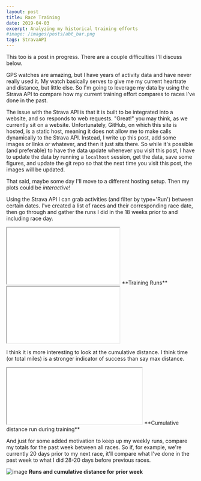 ```yaml
---
layout: post
title: Race Training
date: 2019-04-03
excerpt: Analyzing my historical training efforts
#image: /images/posts/abt_bar.png
tags: StravaAPI
---
```


This too is a post in progress. There are a couple difficulties I'll discuss below.

GPS watches are amazing, but I have years of activity data and have never really used it. My watch basically serves to give me my current heartrate and distance, but little else.
So I'm going to leverage my data by using the Strava API to compare how my current training effort compares to races I've done in the past.

The issue with the Strava API is that it is built to be integrated into a website, and so responds to web requests. "Great!" you may think, as we currently sit on a website. Unfortunately, GitHub, on which this site is hosted, is a static host, meaning it does not allow me to make calls dynamically to the Strava API. Instead, I write up this post, add some images or links or whatever, and then it just sits there. So while it's possible (and preferable) to have the data update whenever you visit this post, I have to update the data by running a `localhost` session, get the data, save some figures, and update the git repo so that the next time you visit this post, the images will be updated.

That said, maybe some day I'll move to a different hosting setup. Then my plots could be *interactive*!

Using the Strava API I can grab activities (and filter by type='Run') between certain dates. I've created a list of races and their corresponding race date, then go through and gather the runs I did in the 18 weeks prior to and including race day.

<iframe src="/images/posts/rta_dist.html"></iframe>
**Training Runs**

<iframe src="/images/posts/rta_dist.html"></iframe>

I think it is more interesting to look at the cumulative distance. I think time (or total miles) is a stronger indicator of success than say max distance.

<iframe src="/images/posts/rta_cum.html" width="360"></iframe>
**Cumulative distance run during training**

And just for some added motivation to keep up my weekly runs, compare my totals for the past week between all races. So if, for example, we're currently 20 days prior to my next race, it'll compare what I've done in the past week to what I did 28-20 days before previous races.

![image](/images/posts/rta_week.png)
**Runs and cumulative distance for prior week**
